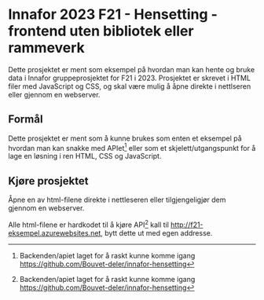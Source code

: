 # Innafor 2023 F21 - Hensetting - frontend uten bibliotek eller rammeverk

Dette prosjektet er ment som eksempel på hvordan man kan hente og bruke data i Innafor gruppeprosjektet for F21 i 2023.
Prosjektet er skrevet i HTML filer med JavaScript og CSS, og skal være mulig å åpne direkte i nettlseren eller gjennom en webserver.

## Formål

Dette prosjektet er ment som å kunne brukes som enten et eksempel på hvordan man kan snakke med APIet[^1] eller som et skjelett/utgangspunkt for å lage en løsning i ren HTML, CSS og JavaScript.

## Kjøre prosjektet

Åpne en av html-filene direkte i nettleseren eller tilgjengeligjør dem gjennom en webserver.

Alle html-filene er hardkodet til å kjøre API[^1] kall til http://f21-eksempel.azurewebsites.net, bytt dette ut med egen addresse.

[^1]: Backenden/apiet laget for å raskt kunne komme igang https://github.com/Bouvet-deler/innafor-hensetting
